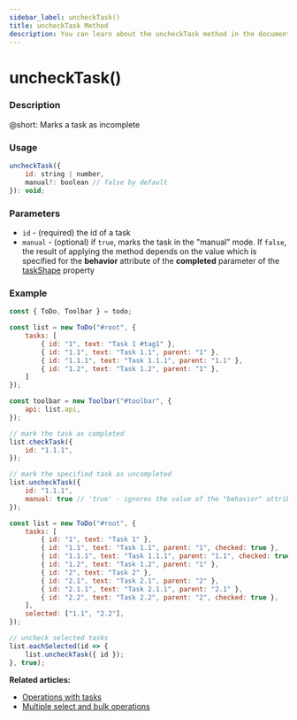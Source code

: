 ```yaml
---
sidebar_label: uncheckTask()
title: uncheckTask Method
description: You can learn about the uncheckTask method in the documentation of the DHTMLX JavaScript To Do List library. Browse developer guides and API reference, try out code examples and live demos, and download a free 30-day evaluation version of DHTMLX To Do List.
---
```


# uncheckTask()

### Description

@short: Marks a task as incomplete

### Usage

~~~js
uncheckTask({
    id: string | number,
    manual?: boolean // false by default
}): void;
~~~

### Parameters

- `id` - (required) the id of a task
- `manual` - (optional) if `true`, marks the task in the "manual" mode. If `false`, the result of applying the method depends on the value which is specified for the **behavior** attribute of the **completed** parameter of the [taskShape](api/configs/taskshape_config.md) property

### Example

~~~js {22-25} title="Example 1. Unchecking one task"
const { ToDo, Toolbar } = todo;

const list = new ToDo("#root", {
	tasks: [
        { id: "1", text: "Task 1 #tag1" },
		{ id: "1.1", text: "Task 1.1", parent: "1" },
        { id: "1.1.1", text: "Task 1.1.1", parent: "1.1" },
		{ id: "1.2", text: "Task 1.2", parent: "1" },
    ]
});

const toolbar = new Toolbar("#toolbar", {
	api: list.api,
});

// mark the task as completed
list.checkTask({ 
    id: "1.1.1", 
});

// mark the specified task as uncompleted
list.uncheckTask({ 
    id: "1.1.1",
    manual: true // 'true' - ignores the value of the "behavior" attribute of the "completed" parameter of the "taskShape" property
});
~~~

~~~js title="Example 2. Unchecking multiple tasks"
const list = new ToDo("#root", {
    tasks: [
        { id: "1", text: "Task 1" },
		{ id: "1.1", text: "Task 1.1", parent: "1", checked: true },
        { id: "1.1.1", text: "Task 1.1.1", parent: "1.1", checked: true },
		{ id: "1.2", text: "Task 1.2", parent: "1" },
        { id: "2", text: "Task 2" },
		{ id: "2.1", text: "Task 2.1", parent: "2" },
        { id: "2.1.1", text: "Task 2.1.1", parent: "2.1" },
		{ id: "2.2", text: "Task 2.2", parent: "2", checked: true },
    ],
    selected: ["1.1", "2.2"],
});

// uncheck selected tasks
list.eachSelected(id => {
    list.uncheckTask({ id });
}, true);
~~~

**Related articles:**
- [Operations with tasks](guides/task_operations.md)
- [Multiple select and bulk operations](guides/multiselection.md)